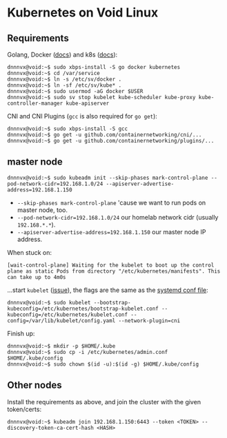 # Kubernetes on Void Linux

## Requirements

Golang, Docker ([docs](https://wiki.voidlinux.org/Docker)) and k8s ([docs](https://wiki.voidlinux.org/Kubernetes)):

```console
dnnnvx@void:~$ sudo xbps-install -S go docker kubernetes
dnnnvx@void:~$ cd /var/service
dnnnvx@void:~$ ln -s /etc/sv/docker .
dnnnvx@void:~$ ln -sf /etc/sv/kube* .
dnnnvx@void:~$ sudo usermod -aG docker $USER
dnnnvx@void:~$ sudo sv stop kubelet kube-scheduler kube-proxy kube-controller-manager kube-apiserver
```

CNI and CNI Plugins (`gcc` is also required for `go get`):
```console
dnnnvx@void:~$ sudo xbps-install -S gcc
dnnnvx@void:~$ go get -u github.com/containernetworking/cni/...
dnnnvx@void:~$ go get -u github.com/containernetworking/plugins/...
```

## master node

```console
dnnnvx@void:~$ sudo kubeadm init --skip-phases mark-control-plane --pod-network-cidr=192.168.1.0/24 --apiserver-advertise-address=192.168.1.150
```

- `--skip-phases mark-control-plane` 'cause we want to run pods on master node, too.
- `--pod-network-cidr=192.168.1.0/24` our homelab network cidr (usually `192.168.*.*`).
- `--apiserver-advertise-address=192.168.1.150` our master node IP address.

When stuck on:
```
[wait-control-plane] Waiting for the kubelet to boot up the control plane as static Pods from directory "/etc/kubernetes/manifests". This can take up to 4m0s
```

...start `kubelet` ([issue](https://github.com/kubernetes/kubeadm/issues/1295#issuecomment-603582361)), the flags are the same as the [systemd conf file](https://github.com/kubernetes/release/blob/master/cmd/kubepkg/templates/latest/deb/kubeadm/10-kubeadm.conf):
```console
dnnnvx@void:~$ sudo kubelet --bootstrap-kubeconfig=/etc/kubernetes/bootstrap-kubelet.conf --kubeconfig=/etc/kubernetes/kubelet.conf --config=/var/lib/kubelet/config.yaml --network-plugin=cni
```

Finish up:
```console
dnnnvx@void:~$ mkdir -p $HOME/.kube
dnnnvx@void:~$ sudo cp -i /etc/kubernetes/admin.conf $HOME/.kube/config
dnnnvx@void:~$ sudo chown $(id -u):$(id -g) $HOME/.kube/config
```

## Other nodes

Install the requirements as above, and join the cluster with the given token/certs:

```console
dnnnvx@void:~$ kubeadm join 192.168.1.150:6443 --token <TOKEN> --discovery-token-ca-cert-hash <HASH>
```
